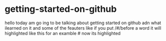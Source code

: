 # getting-started-on-github
hello today am go ing to be talking about getting started on github adn what ilearned on it and some of the feauters
like if you put /#/before a word it will highlighted like this for an examble # now its highlighted
